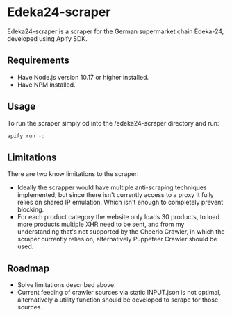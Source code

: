 # Edeka24-scraper

Edeka24-scraper is a scraper for the German supermarket chain Edeka-24, developed using Apify SDK.

## Requirements

- Have Node.js version 10.17 or higher installed.
- Have NPM installed.

## Usage
To run the scraper simply cd into the /edeka24-scraper directory and run:
```bash
apify run -p
```
## Limitations
There are two know limitations to the scraper:
- Ideally the scrapper would have multiple anti-scraping techniques implemented, but since there isn't currently access to a proxy it fully relies on shared IP emulation. Which isn't enough to completely prevent blocking.
- For each product category the website only loads 30 products, to load more products multiple XHR need to be sent, and from my understanding that's not supported by the Cheerio Crawler, in which the scraper currently relies on, alternatively Puppeteer Crawler should be used.

## Roadmap
- Solve limitations described above.
- Current feeding of crawler sources via static INPUT.json is not optimal, alternatively a utility function should be developed to scrape for those sources.
